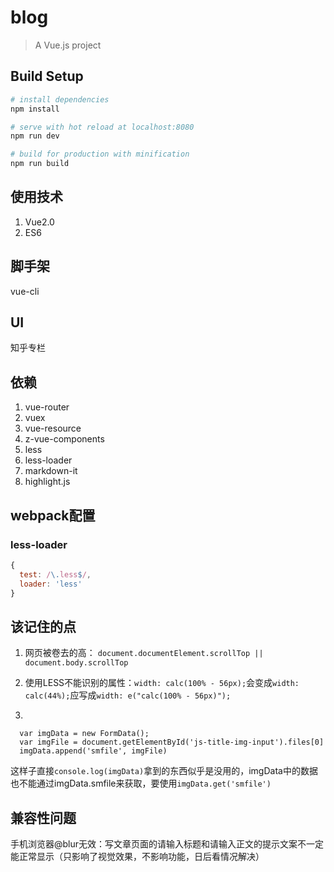 # blog

> A Vue.js project

## Build Setup

``` bash
# install dependencies
npm install

# serve with hot reload at localhost:8080
npm run dev

# build for production with minification
npm run build
```
## 使用技术
1. Vue2.0
2. ES6

## 脚手架
vue-cli

## UI
知乎专栏

## 依赖
1. vue-router
2. vuex
3. vue-resource
3. z-vue-components
4. less
5. less-loader
6. markdown-it
7. highlight.js

## webpack配置

### less-loader

```js
{
  test: /\.less$/,
  loader: 'less'
}
```

## 该记住的点

1. 网页被卷去的高： `document.documentElement.scrollTop || document.body.scrollTop`

2. 使用LESS不能识别的属性：`width: calc(100% - 56px);`会变成`width: calc(44%);`应写成`width: e("calc(100% - 56px)");`

3.       
```
  var imgData = new FormData();
  var imgFile = document.getElementById('js-title-img-input').files[0]
  imgData.append('smfile', imgFile)
```
这样子直接`console.log(imgData)`拿到的东西似乎是没用的，imgData中的数据也不能通过imgData.smfile来获取，要使用`imgData.get('smfile')`


## 兼容性问题

手机浏览器@blur无效：写文章页面的请输入标题和请输入正文的提示文案不一定能正常显示（只影响了视觉效果，不影响功能，日后看情况解决）
